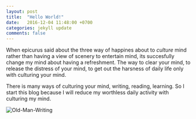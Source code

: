 ```yaml
---
layout: post
title:  "Hello World!"
date:   2016-12-04 11:48:00 +0700
categories: jekyll update
comments: false
---
```


When epicurus said about the three way of happines about to _culture_ mind rather than having a view of scenery to entertain mind, its succesfully change my mind about having a refreshment. The way to clear your mind, to release the distress of your mind, to get out the harsness of daily life only with culturing your mind.

There is many ways of culturing your mind, writing, reading, learning. So I start this blog because I will reduce my worthless daily activity with culturing my mind.

![Old-Man-Writing](http://k1m0ch1.github.io/images/old-man-writing.jpg)